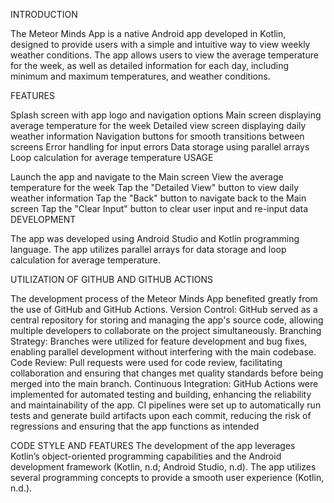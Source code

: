 INTRODUCTION

The Meteor Minds App is a native Android app developed in Kotlin, designed to provide users with a simple and intuitive way to view weekly weather conditions. The app allows users to view the average temperature for the week, as well as detailed information for each day, including minimum and maximum temperatures, and weather conditions.

FEATURES

Splash screen with app logo and navigation options
Main screen displaying average temperature for the week
Detailed view screen displaying daily weather information
Navigation buttons for smooth transitions between screens
Error handling for input errors
Data storage using parallel arrays
Loop calculation for average temperature
USAGE

Launch the app and navigate to the Main screen
View the average temperature for the week
Tap the "Detailed View" button to view daily weather information
Tap the "Back" button to navigate back to the Main screen
Tap the "Clear Input" button to clear user input and re-input data
DEVELOPMENT

The app was developed using Android Studio and Kotlin programming language. The app utilizes parallel arrays for data storage and loop calculation for average temperature.

UTILIZATION OF GITHUB AND GITHUB ACTIONS

The development process of the Meteor Minds App benefited greatly from the use of GitHub and GitHub Actions. Version Control: GitHub served as a central repository for storing and managing the app's source code, allowing multiple developers to collaborate on the project simultaneously. Branching Strategy: Branches were utilized for feature development and bug fixes, enabling parallel development without interfering with the main codebase. Code Review: Pull requests were used for code review, facilitating collaboration and ensuring that changes met quality standards before being merged into the main branch. Continuous Integration: GitHub Actions were implemented for automated testing and building, enhancing the reliability and maintainability of the app. CI pipelines were set up to automatically run tests and generate build artifacts upon each commit, reducing the risk of regressions and ensuring that the app functions as intended

CODE STYLE AND FEATURES The development of the app leverages Kotlin’s object-oriented programming capabilities and the Android development framework (Kotlin, n.d; Android Studio, n.d). The app utilizes several programming concepts to provide a smooth user experience (Kotlin, n.d.).
